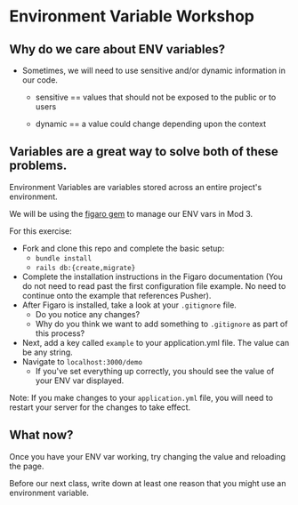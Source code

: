# Environment Variable Workshop

## Why do we care about ENV variables?

- Sometimes, we will need to use sensitive and/or dynamic information in our code.

  - sensitive == values that should not be exposed to the public or to users

  - dynamic == a value could change depending upon the context

## Variables are a great way to solve both of these problems.

Environment Variables</strong> are variables stored across an entire project's environment.

We will be using the [figaro gem](https://github.com/laserlemon/figaro) to manage our ENV vars in Mod 3.

For this exercise:
- Fork and clone this repo and complete the basic setup:
  - `bundle install`
  - `rails db:{create,migrate}`
- Complete the installation instructions in the Figaro documentation (You do not need to read past the first configuration file example. No need to continue onto the example that references Pusher).
- After Figaro is installed, take a look at your `.gitignore` file.
  - Do you notice any changes?
  - Why do you think we want to add something to `.gitignore` as part of this process?
- Next, add a key called `example` to your application.yml file. The value can be any string.
- Navigate to `localhost:3000/demo`
  - If you've set everything up correctly, you should see the value of your ENV var displayed.

Note: If you make changes to your `application.yml` file, you will need to restart your server for the changes to take effect.

## What now?

Once you have your ENV var working, try changing the value and reloading the page.

Before our next class, write down at least one reason that you might use an environment variable.
